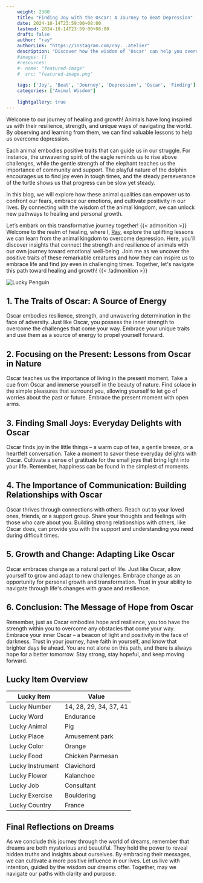 ```yaml
---
    weight: 2380
    title: "Finding Joy with the Oscar: A Journey to Beat Depression"  # Assuming 'title' column exists
    date: 2024-10-14T23:59:00+08:00
    lastmod: 2024-10-14T23:59:00+08:00
    draft: false
    author: "ray"
    authorLink: "https://instagram.com/ray._.atelier"
    description: "Discover how the wisdom of 'Oscar' can help you overcome depression and find joy in your life journey."
    #images: []
    #resources:
    #- name: "featured-image"
    #  src: "featured-image.png"
    
    tags: ['Joy', 'Beat', 'Journey', 'Depression', 'Oscar', 'Finding']
    categories: ["Animal Wisdom"]
    
    lightgallery: true
---
```

    
Welcome to our journey of healing and growth! Animals have long inspired us with their resilience, strength, and unique ways of navigating the world. By observing and learning from them, we can find valuable lessons to help us overcome depression.

Each animal embodies positive traits that can guide us in our struggle. For instance, the unwavering spirit of the eagle reminds us to rise above challenges, while the gentle strength of the elephant teaches us the importance of community and support. The playful nature of the dolphin encourages us to find joy even in tough times, and the steady perseverance of the turtle shows us that progress can be slow yet steady.

In this blog, we will explore how these animal qualities can empower us to confront our fears, embrace our emotions, and cultivate positivity in our lives. By connecting with the wisdom of the animal kingdom, we can unlock new pathways to healing and personal growth.

Let’s embark on this transformative journey together!
{{< admonition >}}
Welcome to the realm of healing, where I, [Ray](https://instagram.com/ray._.atelier), explore the uplifting lessons we can learn from the animal kingdom to overcome depression. Here, you’ll discover insights that connect the strength and resilience of animals with our own journey toward emotional well-being. Join me as we uncover the positive traits of these remarkable creatures and how they can inspire us to embrace life and find joy even in challenging times. Together, let's navigate this path toward healing and growth!
{{< /admonition >}}

![Lucky Penguin](https://cdn.pixabay.com/photo/2024/09/07/02/34/penguins-9028827_1280.jpg "Lucky Penguin")

## 1. The Traits of Oscar: A Source of Energy
Oscar embodies resilience, strength, and unwavering determination in the face of adversity. Just like Oscar, you possess the inner strength to overcome the challenges that come your way. Embrace your unique traits and use them as a source of energy to propel yourself forward.

## 2. Focusing on the Present: Lessons from Oscar in Nature
Oscar teaches us the importance of living in the present moment. Take a cue from Oscar and immerse yourself in the beauty of nature. Find solace in the simple pleasures that surround you, allowing yourself to let go of worries about the past or future. Embrace the present moment with open arms.

## 3. Finding Small Joys: Everyday Delights with Oscar
Oscar finds joy in the little things – a warm cup of tea, a gentle breeze, or a heartfelt conversation. Take a moment to savor these everyday delights with Oscar. Cultivate a sense of gratitude for the small joys that bring light into your life. Remember, happiness can be found in the simplest of moments.

## 4. The Importance of Communication: Building Relationships with Oscar
Oscar thrives through connections with others. Reach out to your loved ones, friends, or a support group. Share your thoughts and feelings with those who care about you. Building strong relationships with others, like Oscar does, can provide you with the support and understanding you need during difficult times.

## 5. Growth and Change: Adapting Like Oscar
Oscar embraces change as a natural part of life. Just like Oscar, allow yourself to grow and adapt to new challenges. Embrace change as an opportunity for personal growth and transformation. Trust in your ability to navigate through life's changes with grace and resilience.

## 6. Conclusion: The Message of Hope from Oscar
Remember, just as Oscar embodies hope and resilience, you too have the strength within you to overcome any obstacles that come your way. Embrace your inner Oscar – a beacon of light and positivity in the face of darkness. Trust in your journey, have faith in yourself, and know that brighter days lie ahead. You are not alone on this path, and there is always hope for a better tomorrow. Stay strong, stay hopeful, and keep moving forward.


## Lucky Item Overview
| Lucky Item          | Value              |
|---------------|--------------------|
| Lucky Number        | 14, 28, 29, 34, 37, 41  |
| Lucky Word          | Endurance |
| Lucky Animal        | Pig |
| Lucky Place         | Amusement park     |
| Lucky Color         | Orange     |
| Lucky Food          | Chicken Parmesan      |
| Lucky Instrument    | Clavichord |
| Lucky Flower        | Kalanchoe    |
| Lucky Job           | Consultant       |
| Lucky Exercise      | Bouldering  |
| Lucky Country       | France    |


##  Final Reflections on Dreams

As we conclude this journey through the world of dreams, remember that dreams are both mysterious and beautiful. They hold the power to reveal hidden truths and insights about ourselves. By embracing their messages, we can cultivate a more positive influence in our lives. Let us live with intention, guided by the wisdom our dreams offer. Together, may we navigate our paths with clarity and purpose.
